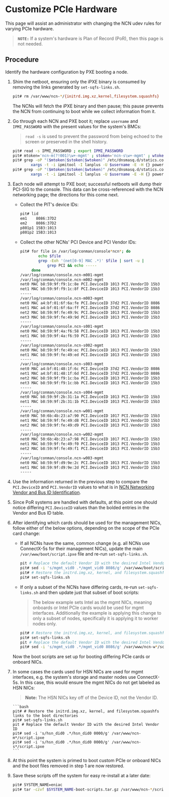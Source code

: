 # Customize PCIe Hardware

This page will assist an administrator with changing the NCN udev rules for varying PCIe hardware.

> **`NOTE:`** If a system's hardware is Plan of Record (PoR), then this page is not needed.

## Procedure

Identify the hardware configuration by PXE booting a node.

1. Shim the netboot, ensuring only the iPXE binary is consumed by removing the links generated by `set-sqfs-links.sh`.

    ```bash
    pit# rm /var/www/ncn-*/{initrd.img.xz,kernel,filesystem.squashfs}
    ```

    The NCNs will fetch the iPXE binary and then pause; this pause prevents the NCN from continuing to boot while we collect information from it.

1. Go through each NCN and PXE boot it; replace `username` and `IPMI_PASSWORD` with the present values for the system's BMCs:

    > `read -s` is used to prevent the password from being echoed to the screen or preserved in the shell history.

    ```bash
    pit# read -s IPMI_PASSWORD ; export IPMI_PASSWORD
    pit# mtoken='ncn-m(?!001)\w+-mgmt' ; stoken='ncn-s\w+-mgmt' ; wtoken='ncn-w\w+-mgmt' ; username=$(whoami)
    pit# grep -oP "($mtoken|$stoken|$wtoken)" /etc/dnsmasq.d/statics.conf | sort -u |
            xargs -t -i ipmitool -I lanplus -U $username -E -H {} power off
    pit# grep -oP "($mtoken|$stoken|$wtoken)" /etc/dnsmasq.d/statics.conf | sort -u |
            xargs -t -i ipmitool -I lanplus -U $username -E -H {} power on
    ```

1. Each node will attempt to PXE boot; successful netboots will dump their PCI-SIG to the console. This data can be cross-referenced with the NCN networking page; the directions for this come next.

    - Collect the PIT's device IDs:

        ```bash
        pit# lid
        em1    8086:37D2
        em2    8086:37D2
        p801p1 15B3:1013
        p801p2 15B3:1013
        ```

    - Collect the other NCNs' PCI Device and PCI Vendor IDs:

        ```bash
        pit# for file in /var/log/conman/console*ncn*; do 
                echo $file
                grep -Eoh '(net[0-9] MAC .*)' $file | sort -u |
                    grep PCI && echo -----
             done
        /var/log/conman/console.ncn-m001-mgmt
        /var/log/conman/console.ncn-m002-mgmt
        net0 MAC b8:59:9f:f9:1c:8e PCI.DeviceID 1013 PCI.VendorID 15b3
        net1 MAC b8:59:9f:f9:1c:8f PCI.DeviceID 1013 PCI.VendorID 15b3
        -----
        /var/log/conman/console.ncn-m003-mgmt
        net0 MAC a4:bf:01:6f:6a:fe PCI.DeviceID 37d2 PCI.VendorID 8086
        net1 MAC a4:bf:01:6f:6a:ff PCI.DeviceID 37d2 PCI.VendorID 8086
        net2 MAC b8:59:9f:fe:49:9c PCI.DeviceID 1013 PCI.VendorID 15b3
        net3 MAC b8:59:9f:fe:49:9d PCI.DeviceID 1013 PCI.VendorID 15b3
        -----
        /var/log/conman/console.ncn-s001-mgmt
        net0 MAC b8:59:9f:4a:f6:58 PCI.DeviceID 1013 PCI.VendorID 15b3
        net1 MAC b8:59:9f:4a:f6:59 PCI.DeviceID 1013 PCI.VendorID 15b3
        -----
        /var/log/conman/console.ncn-s002-mgmt
        net0 MAC b8:59:9f:fe:49:ec PCI.DeviceID 1013 PCI.VendorID 15b3
        net1 MAC b8:59:9f:fe:49:ed PCI.DeviceID 1013 PCI.VendorID 15b3
        -----
        /var/log/conman/console.ncn-s003-mgmt
        net0 MAC a4:bf:01:48:1f:6c PCI.DeviceID 37d2 PCI.VendorID 8086
        net1 MAC a4:bf:01:48:1f:6d PCI.DeviceID 37d2 PCI.VendorID 8086
        net2 MAC b8:59:9f:f9:1c:ba PCI.DeviceID 1013 PCI.VendorID 15b3
        net3 MAC b8:59:9f:f9:1c:bb PCI.DeviceID 1013 PCI.VendorID 15b3
        -----
        /var/log/conman/console.ncn-s004-mgmt
        net0 MAC b8:59:9f:2b:31:1a PCI.DeviceID 1013 PCI.VendorID 15b3
        net1 MAC b8:59:9f:2b:31:1b PCI.DeviceID 1013 PCI.VendorID 15b3
        -----
        /var/log/conman/console.ncn-w001-mgmt
        net0 MAC 50:6b:4b:23:a7:90 PCI.DeviceID 1017 PCI.VendorID 15b3
        net1 MAC b8:59:9f:fe:49:d8 PCI.DeviceID 1013 PCI.VendorID 15b3
        net2 MAC b8:59:9f:fe:49:d9 PCI.DeviceID 1013 PCI.VendorID 15b3
        -----
        /var/log/conman/console.ncn-w002-mgmt
        net0 MAC 50:6b:4b:23:a7:98 PCI.DeviceID 1017 PCI.VendorID 15b3
        net1 MAC b8:59:9f:fe:49:f0 PCI.DeviceID 1013 PCI.VendorID 15b3
        net2 MAC b8:59:9f:fe:49:f1 PCI.DeviceID 1013 PCI.VendorID 15b3
        -----
        /var/log/conman/console.ncn-w003-mgmt
        net0 MAC b8:59:9f:d9:9e:2c PCI.DeviceID 1013 PCI.VendorID 15b3
        net1 MAC b8:59:9f:d9:9e:2d PCI.DeviceID 1013 PCI.VendorID 15b3
        -----
        ```

1. Use the information returned in the previous step to compare the `PCI.DeviceID` and `PCI.VendorID` values to what is in [NCN Networking Vendor and Bus ID Identification](../../background/ncn_networking.md#vendor-and-bus-id-identification).

1. Since PoR systems are handled with defaults, at this point one should notice differing `PCI.DeviceID` values than the bolded entries in the Vendor and Bus ID table.

1. After identifying which cards should be used for the management NICs, follow either of the below options, depending on the scope of the PCIe card change:

    - If all NCNs have the same, common change (e.g. all NCNs use ConnectX-5s for their management NICs), update the main `/var/www/boot/script.ipxe` file and re-run `set-sqfs-links.sh`.

        ```bash
        pit # Replace the default Vendor ID with the desired Intel Vendor ID
        pit# sed -i 's/mgmt_vid0 .*/mgmt_vid0 8086/g' /var/www/boot/script.ipxe
        pit# # Restore the initrd.img.xz, kernel, and filesystem.squashfs links to the boot directories
        pit# set-sqfs-links.sh 
        ```

    - If only a subset of the NCNs have differing cards, re-run `set-sqfs-links.sh` and then update just that subset of boot scripts:

        > The below example sets Intel as the mgmt NICs, meaning onboards or Intel PCIe cards would be used for mgmt interfaces. Additionally the example is applying this change to only a subset of nodes, specifically it is applying it to worker nodes only.

       ```bash
       pit# # Restore the initrd.img.xz, kernel, and filesystem.squashfs links to the boot directories
       pit# set-sqfs-links.sh 
       pit # Replace the default Vendor ID with the desired Intel Vendor ID
       pit# sed -i 's/mgmt_vid0 .*/mgmt_vid0 8086/g' /var/www/ncn-w*/script.ipxe
       ```

    Now the boot scripts are set up for booting differing PCIe cards or onboard NICs.

1. In some cases the cards used for HSN NICs are used for mgmt interfaces, e.g. the system's storage and master nodes use ConnectX-5s. In this case, this would ensure the mgmt NICs do not get labeled as HSN NICs:

    > **Note:** The HSN NICs key off of the Device ID, not the Vendor ID.

       ```bash
       pit# # Restore the initrd.img.xz, kernel, and filesystem.squashfs links to the boot directories
       pit# set-sqfs-links.sh 
       pit # Replace the default Vendor ID with the desired Intel Vendor ID
       pit# sed -i 's/hsn_did0 .*/hsn_did0 0000/g' /var/www/ncn-m*/script.ipxe
       pit# sed -i 's/hsn_did0 .*/hsn_did0 0000/g' /var/www/ncn-s*/script.ipxe
       ```

1. At this point the system is primed to boot custom PCIe or onboard NICs and the boot files removed in step 1 are now restored.

1. Save these scripts off the system for easy re-install at a later date:

    ```bash
    pit# SYSTEM_NAME=eniac
    pit# tar -czvf $SYSTEM_NAME-boot-scripts.tar.gz /var/www/ncn-*/script.ipxe
    ```
